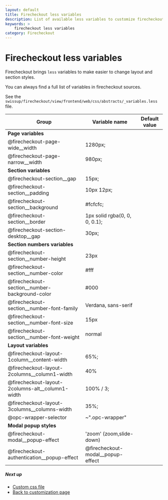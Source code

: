 ```yaml
---
layout: default
title: Firecheckout less variables
description: List of available less variables to customize firecheckout page
keywords: >
    firecheckout less variables
category: Firecheckout
---
```


# Firecheckout less variables

Firecheckout brings `less` variables to make easier to change layout and section
styles.

You can always find a full list of variables in firecheckout sources.

See the `swissup/firecheckout/view/frontend/web/css/abstracts/_variables.less` file.

Group   | Variable name | Default value
--------|---------------|--------------
**Page variables** |                 |
|@firecheckout-page-wide__width      | 1280px;
|@firecheckout-page-narrow__width    | 980px;
**Section variables** |              |
|@firecheckout-section__gap          | 15px;
|@firecheckout-section__padding      | 10px 12px;
|@firecheckout-section__background   | #fcfcfc;
|@firecheckout-section__border       | 1px solid rgba(0, 0, 0, 0.1);
|@firecheckout-section-desktop__gap  | 30px;
**Section numbers variables** |      |
|@firecheckout-section__number-height            | 23px
|@firecheckout-section__number-color             | #fff
|@firecheckout-section__number-background-color  | #000
|@firecheckout-section__number-font-family       | Verdana, sans-serif
|@firecheckout-section__number-font-size         | 15px
|@firecheckout-section__number-font-weight       | normal
**Layout variables** |                              |
|@firecheckout-layout-1column__content-width        | 65%;
|@firecheckout-layout-2columns__column1-width       | 40%
|@firecheckout-layout-2columns-alt__column1-width   | 100% / 3;
|@firecheckout-layout-3columns__columns-width       | 35%;
|@opc-wrapper-selector | ~".opc-wrapper"
**Modal popup styles** |                    |
|@firecheckout-modal__popup-effect          | 'zoom' (zoom,slide-down)
|@firecheckout-authentication__popup-effect | @firecheckout-modal__popup-effect

##### Next up

 - [Custom css file](../custom-css/)
 - [Back to customization page](../)
